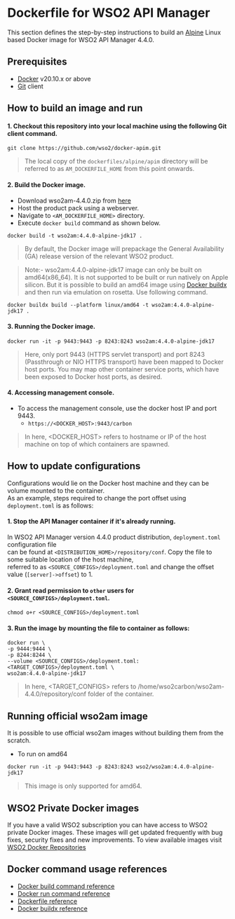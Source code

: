 # Dockerfile for WSO2 API Manager #

This section defines the step-by-step instructions to build an [Alpine](https://hub.docker.com/_/alpine/) Linux based Docker image for WSO2 API Manager 4.4.0.

## Prerequisites

* [Docker](https://www.docker.com/get-docker) v20.10.x or above
* [Git](https://git-scm.com/book/en/v2/Getting-Started-Installing-Git) client

## How to build an image and run

#### 1. Checkout this repository into your local machine using the following Git client command.

```
git clone https://github.com/wso2/docker-apim.git
```

> The local copy of the `dockerfiles/alpine/apim` directory will be referred to as `AM_DOCKERFILE_HOME` from this point onwards.

#### 2. Build the Docker image.

- Download wso2am-4.4.0.zip from [here](https://wso2.com/api-management/install/)
- Host the product pack using a webserver.
- Navigate to `<AM_DOCKERFILE_HOME>` directory. <br>
- Execute `docker build` command as shown below.

```
docker build -t wso2am:4.4.0-alpine-jdk17 .
```

> By default, the Docker image will prepackage the General Availability (GA) release version of the relevant WSO2 product.

> Note:- wso2am:4.4.0-alpine-jdk17 image can only be built on amd64(x86_64). It is not supported to be built or run natively on Apple silicon. But it is possible to build an amd64 image using [Docker buildx](https://docs.docker.com/desktop/multi-arch/) and then run via emulation on rosetta. Use following command.

```
docker buildx build --platform linux/amd64 -t wso2am:4.4.0-alpine-jdk17 .
```

#### 3. Running the Docker image.

```
docker run -it -p 9443:9443 -p 8243:8243 wso2am:4.4.0-alpine-jdk17
```

> Here, only port 9443 (HTTPS servlet transport) and port 8243 (Passthrough or NIO HTTPS transport) have been mapped to Docker host ports.
You may map other container service ports, which have been exposed to Docker host ports, as desired.

#### 4. Accessing management console.

- To access the management console, use the docker host IP and port 9443.
    + `https://<DOCKER_HOST>:9443/carbon`
    
> In here, <DOCKER_HOST> refers to hostname or IP of the host machine on top of which containers are spawned.

## How to update configurations

Configurations would lie on the Docker host machine and they can be volume mounted to the container. <br>
As an example, steps required to change the port offset using `deployment.toml` is as follows:

#### 1. Stop the API Manager container if it's already running.

In WSO2 API Manager version 4.4.0 product distribution, `deployment.toml` configuration file <br>
can be found at `<DISTRIBUTION_HOME>/repository/conf`. Copy the file to some suitable location of the host machine, <br>
referred to as `<SOURCE_CONFIGS>/deployment.toml` and change the offset value (`[server]->offset`) to 1.

#### 2. Grant read permission to `other` users for `<SOURCE_CONFIGS>/deployment.toml`.

```
chmod o+r <SOURCE_CONFIGS>/deployment.toml
```

#### 3. Run the image by mounting the file to container as follows:

```
docker run \
-p 9444:9444 \
-p 8244:8244 \
--volume <SOURCE_CONFIGS>/deployment.toml:<TARGET_CONFIGS>/deployment.toml \
wso2am:4.4.0-alpine-jdk17
```

> In here, <TARGET_CONFIGS> refers to /home/wso2carbon/wso2am-4.4.0/repository/conf folder of the container.

## Running official wso2am image
It is possible to use official wso2am images without building them from the scratch.

- To run on amd64
```
docker run -it -p 9443:9443 -p 8243:8243 wso2/wso2am:4.4.0-alpine-jdk17
```
> This image is only supported for amd64.

## WSO2 Private Docker images

If you have a valid WSO2 subscription you can have access to WSO2 private Docker images. These images will get updated frequently with bug fixes, security fixes and new improvements. To view available images visit [WSO2 Docker Repositories](https://docker.wso2.com/)

## Docker command usage references

* [Docker build command reference](https://docs.docker.com/engine/reference/commandline/build/)
* [Docker run command reference](https://docs.docker.com/engine/reference/run/)
* [Dockerfile reference](https://docs.docker.com/engine/reference/builder/)
* [Docker buildx reference](https://docs.docker.com/buildx/working-with-buildx/)
